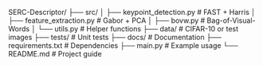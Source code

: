 SERC-Descriptor/
├── src/
│   ├── keypoint_detection.py   # FAST + Harris
│   ├── feature_extraction.py   # Gabor + PCA
│   ├── bovw.py                 # Bag-of-Visual-Words
│   └── utils.py                # Helper functions
├── data/                       # CIFAR-10 or test images
├── tests/                      # Unit tests
├── docs/                       # Documentation
├── requirements.txt            # Dependencies
├── main.py                     # Example usage
└── README.md                   # Project guide
